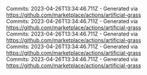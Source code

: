 Commits: 2023-04-26T13:34:46.711Z - Generated via https://github.com/marketplace/actions/artificial-grass
<br>
Commits: 2023-04-26T13:34:46.711Z - Generated via https://github.com/marketplace/actions/artificial-grass
<br>
Commits: 2023-04-26T13:34:46.711Z - Generated via https://github.com/marketplace/actions/artificial-grass
<br>
Commits: 2023-04-26T13:34:46.711Z - Generated via https://github.com/marketplace/actions/artificial-grass
<br>
Commits: 2023-04-26T13:34:46.711Z - Generated via https://github.com/marketplace/actions/artificial-grass
<br>
